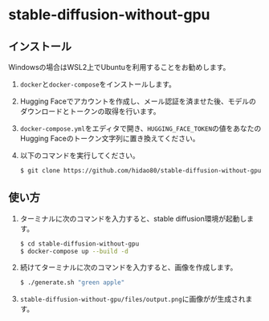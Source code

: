 # stable-diffusion-without-gpu

## インストール

Windowsの場合はWSL2上でUbuntuを利用することをお勧めします。

1. `docker`と`docker-compose`をインストールします。
2. Hugging Faceでアカウントを作成し、メール認証を済ませた後、モデルのダウンロードとトークンの取得を行います。
3. `docker-compose.yml`をエディタで開き、`HUGGING_FACE_TOKEN`の値をあなたのHugging Faceのトークン文字列に置き換えてください。
4. 以下のコマンドを実行してください。  

    ```sh
    $ git clone https://github.com/hidao80/stable-diffusion-without-gpu
    ```

## 使い方

1. ターミナルに次のコマンドを入力すると、stable diffusion環境が起動します。  

    ```sh
    $ cd stable-diffusion-without-gpu
    $ docker-compose up --build -d
    ```

2. 続けてターミナルに次のコマンドを入力すると、画像を作成します。  

    ```sh
    $ ./generate.sh "green apple"
    ```

3. `stable-diffusion-without-gpu/files/output.png`に画像がが生成されます。

